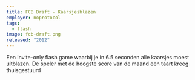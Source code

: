 ```yaml
---
title: FCB Draft - Kaarsjesblazen
employer: noprotocol
tags:
  - flash
image: fcb-draft.png
released: "2012"
---
```


Een invite-only flash game waarbij je in 6.5 seconden alle kaarsjes moest uitblazen.
De speler met de hoogste score van de maand een taart kreeg thuisgestuurd
